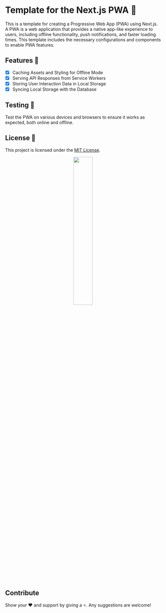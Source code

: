 # Template for the Next.js PWA 🚀
This is a template for creating a Progressive Web App (PWA) using Next.js. A PWA is a web application that provides a native app-like experience to users, including offline functionality, push notifications, and faster loading times. This template includes the necessary configurations and components to enable PWA features.

## Features 🎉
- [x] Caching Assets and Styling for Offline Mode 
- [x] Serving API Responses from Service Workers
- [x] Storing User Interaction Data in Local Storage 
- [x] Syncing Local Storage with the Database 

## Testing 🧪
Test the PWA on various devices and browsers to ensure it works as expected, both online and offline.

## License 📄
This project is licensed under the [MIT License](https://opensource.org/licenses/MIT).
<p align="center"><img src="https://media.giphy.com/media/xUPGcJGy8I928yIlAQ/giphy.gif" width=35%></p>

## Contribute
Show your ❤️ and support by giving a ⭐. Any suggestions are welcome!


